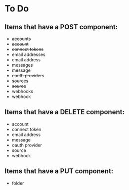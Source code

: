# To Do

## Items that have a POST component:

* <del>accounts</del>
* <del>account</del>
* <del>connect tokens</del>
* email addresses
* email address
* messages
* message
* <del>oauth providers</del>
* <del>sources</del>
* <del>source</del>
* webhooks
* webhook

## Items that have a DELETE component:

* account
* connect token
* email address
* message
* oauth provider
* source
* webhook

## Items that have a PUT component:

* folder
